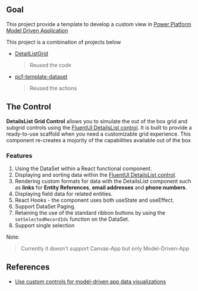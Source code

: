 ## Goal

This project provide a template to develop a custom view in [Power Platform](https://powerplatform.microsoft.com/en-us/) [Model Driven Application](https://docs.microsoft.com/en-us/powerapps/maker/model-driven-apps/model-driven-app-overview)


This project is a combination of projects below

* [DetailListGrid](https://github.com/rwilson504/PCFControls/tree/master/DetailListGrid) 
  > Reused the code
* [pcf-template-dataset](https://github.com/rajyraman/pcf-template-dataset)  
  > Reused the actions

## The Control

**DetailsList Grid Control** allows you to simulate the out of the box grid and subgrid controls using the [FluentUI DetailsList control](https://developer.microsoft.com/en-us/fluentui#/controls/web/detailslist). It is built to provide a ready-to-use scaffold  when you need a customizable grid experience.  This component re-creates a mojority of the capabilities available out of the box

### Features

1. Using the DataSet within a React functional component.
1. Displaying and sorting data within the [FluentUI DetailsList control](https://developer.microsoft.com/en-us/fluentui#/controls/web/detailslist).
1. Rendering custom formats for data with the DetailsList component such as **links** for **Entity References**, **email addresses** and **phone numbers**.
1. Displaying field data for related entities.
1. React Hooks - the component uses both useState and useEffect.
1. Support DataSet Paging.
1. Retaining the use of the standard ribbon buttons by using the `setSelectedRecordIds` function on the DataSet.
1. Support single selection

Note:
> Currently it doesn't support Canvas-App but only Model-Driven-App

## References

* [Use custom controls for model-driven app data visualizations](https://docs.microsoft.com/en-us/powerapps/maker/model-driven-apps/use-custom-controls-data-visualizations)
